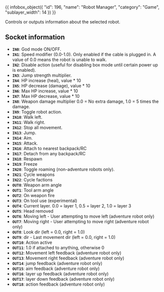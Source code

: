 {{ infobox_object({
	"id": 196,
	"name": "Robot Manager",
	"category": "Game",
	"sublayer_width": 14
}) }}

Controls or outputs information about the selected robot.

## Socket information
- **`IN0`**: God mode ON/OFF.
- **`IN1`**: Speed modifier (0.0-1.0). Only enabled if the cable is plugged in. A value of 0.0 means the robot is unable to walk.
- **`IN2`**: Disable action (useful for disabling box mode until certain power up is enabled).
- **`IN3`**: Jump strength multiplier.
- **`IN4`**: HP increase (heal), value * 10
- **`IN5`**: HP decrease (damage), value * 10
- **`IN6`**: Max HP increase, value * 10
- **`IN7`**: Max HP decrease, value * 10
- **`IN8`**: Weapon damage multiplier 0.0 = No extra damage, 1.0 = 5 times the damage.
- **`IN9`**: Toggle robot action.
- **`IN10`**: Walk left.
- **`IN11`**: Walk right.
- **`IN12`**: Stop all movement.
- **`IN13`**: Jump.
- **`IN14`**: Aim.
- **`IN15`**: Attack.
- **`IN16`**: Attach to nearest backpack/RC
- **`IN17`**: Detach from any backpack/RC
- **`IN18`**: Respawn
- **`IN19`**: Freeze
- **`IN20`**: Toggle roaming (non-adventure robots only).
- **`IN21`**: Cycle weapons
- **`IN22`**: Cycle factions
- **`OUT0`**: Weapon arm angle
- **`OUT1`**: Tool arm angle
- **`OUT2`**: On weapon fire
- **`OUT3`**: On tool use (experimental)
- **`OUT4`**: Current layer. 0.0 = layer 1, 0.5 = layer 2, 1.0 = layer 3
- **`OUT5`**: Head removed
- **`OUT6`**: Moving left - User attempting to move left (adventure robot only)
- **`OUT7`**: Moving right - User attempting to move right (adventure robot only)
- **`OUT8`**: Look dir (left = 0.0, right = 1.0)
- **`OUT9`**: dir - Last movement dir (left = 0.0, right = 1.0)
- **`OUT10`**: Action active
- **`OUT11`**: 1.0 if attached to anything, otherwise 0
- **`OUT12`**: Movement left feedback (adventure robot only)
- **`OUT13`**: Movement right feedback (adventure robot only)
- **`OUT14`**: jump feedback (adventure robot only)
- **`OUT15`**: aim feedback (adventure robot only)
- **`OUT16`**: layer up feedback (adventure robot only)
- **`OUT17`**: layer down feedback (adventure robot only)
- **`OUT18`**: action feedback (adventure robot only)
